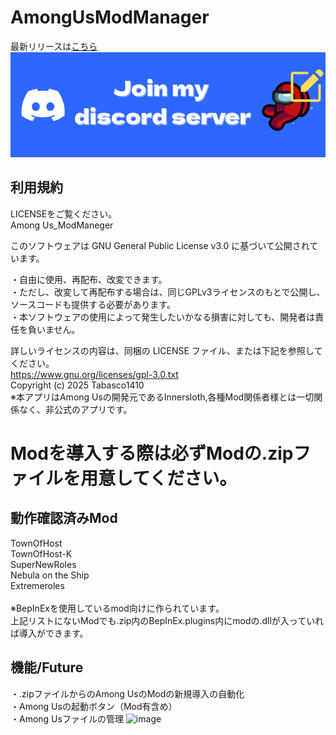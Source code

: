 # AmongUsModManager


最新リリースは[こちら](https://github.com/Tabasco1410/AmongUsModManeger/releases/latest)<br>
[![Discord](readme.png)](https://discord.gg/nFhkYmf9At)<br>
## 利用規約
LICENSEをご覧ください。<br>
Among Us_ModManeger

このソフトウェアは GNU General Public License v3.0 に基づいて公開されています。

・自由に使用、再配布、改変できます。<br>
・ただし、改変して再配布する場合は、同じGPLv3ライセンスのもとで公開し、ソースコードも提供する必要があります。<br>
・本ソフトウェアの使用によって発生したいかなる損害に対しても、開発者は責任を負いません。<br>

詳しいライセンスの内容は、同梱の LICENSE ファイル、または下記を参照してください。<br>
https://www.gnu.org/licenses/gpl-3.0.txt
<br>
Copyright (c) 2025 Tabasco1410</br>
※本アプリはAmong Usの開発元であるInnersloth,各種Mod関係者様とは一切関係なく、非公式のアプリです。
# Modを導入する際は必ずModの.zipファイルを用意してください。

## 動作確認済みMod</br>
TownOfHost</br>
TownOfHost-K</br>
SuperNewRoles</br>
Nebula on the Ship</br>
Extremeroles</br>
</br>
※BepInExを使用しているmod向けに作られています。</br>上記リストにないModでも.zip内のBepInEx.plugins内にmodの.dllが入っていれば導入ができます。

## 機能/Future
・.zipファイルからのAmong UsのModの新規導入の自動化<br>
・Among Usの起動ボタン（Mod有含め）
</br>・Among Usファイルの管理
<img width="1919" height="1203" alt="image" src="https://github.com/user-attachments/assets/5f7383c3-c555-4f4e-8b6f-46892e58505a" />


